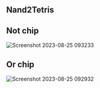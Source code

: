 ## Nand2Tetris

## Not chip
![Screenshot 2023-08-25 093233](https://github.com/Anam-Ashraf7/nand2tetris-Part1/assets/139621294/5cd30772-fb61-4202-9343-4c28be895387)
## Or chip
![Screenshot 2023-08-25 092932](https://github.com/Anam-Ashraf7/nand2tetris-Part1/assets/139621294/9836f5b9-b47a-4dfb-b4a5-cff272483f1c)

